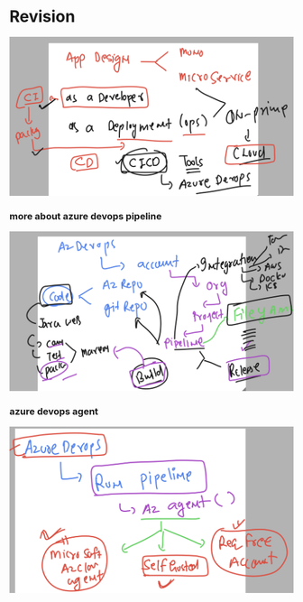 # Revision 

<img src="rev.png">

### more about azure devops pipeline 

<img src="pipe1.png">

### azure devops agent 

<img src="az.png">

